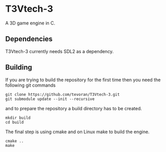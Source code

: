 # T3Vtech-3
A 3D game engine in C.

## Dependencies

T3Vtech-3 currently needs SDL2 as a dependency.

## Building

If you are trying to build the repository for the first time then you need the following git commands

```
git clone https://github.com/tevoran/T3Vtech-3.git
git submodule update --init --recursive
```

and to prepare the repository a build directory has to be created.

```
mkdir build
cd build
```

The final step is using cmake and on Linux make to build the 
engine.

```
cmake ..
make
```

